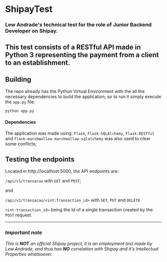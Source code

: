 # ShipayTest 

### Lew Andrade's technical test for the role of Junior Backend Developer on Shipay.
This test consists of a RESTful API made in Python 3 representing the payment from a client to an establishment.  
---
## Building
The repo already has the Python Virtual Environment with the all the necessary dependencies to build the application, so to run it simply execute the `app.py` file:

`python app.py`

#### Dependencies
The application was made using: `Flask`, `Flask-SQLAlchemy`, `Flask-RESTful` and `flask-marshmallow`. `marshmallow-sqlalchemy` was also used to clear some conflicts;

## Testing the endpoints
Located in http://localhost:5000, the API endpoints are:

`/api/v1/transacao` with `GET` and `POST`; 

and

`/api/v1/transacao/<int:transaction_id>` with `GET`, `PUT` and `DELETE`

`<int:transaction_id>` being the Id of a single transaction created by the `POST` request.

---




### _Important note_
_This is **NOT** an official Shipay project, it is an employment test made by Lew Andrade, and thus has **NO** correlation with Shipay and it's Intellectual Properties whatsoever._
